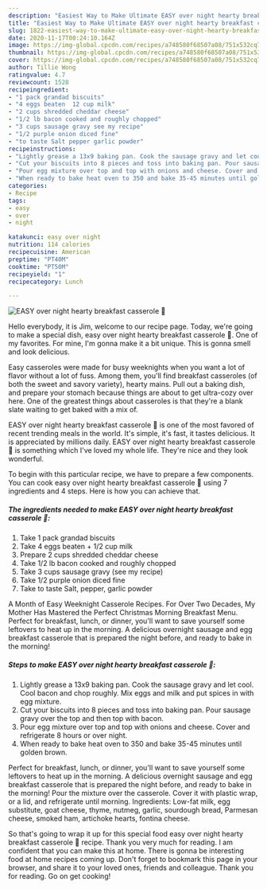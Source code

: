 ```yaml
---
description: "Easiest Way to Make Ultimate EASY over night hearty breakfast casserole 🍳"
title: "Easiest Way to Make Ultimate EASY over night hearty breakfast casserole 🍳"
slug: 1822-easiest-way-to-make-ultimate-easy-over-night-hearty-breakfast-casserole
date: 2020-11-17T00:24:10.164Z
image: https://img-global.cpcdn.com/recipes/a748580f68507a08/751x532cq70/easy-over-night-hearty-breakfast-casserole-🍳-recipe-main-photo.jpg
thumbnail: https://img-global.cpcdn.com/recipes/a748580f68507a08/751x532cq70/easy-over-night-hearty-breakfast-casserole-🍳-recipe-main-photo.jpg
cover: https://img-global.cpcdn.com/recipes/a748580f68507a08/751x532cq70/easy-over-night-hearty-breakfast-casserole-🍳-recipe-main-photo.jpg
author: Tillie Wong
ratingvalue: 4.7
reviewcount: 1528
recipeingredient:
- "1 pack grandad biscuits"
- "4 eggs beaten  12 cup milk"
- "2 cups shredded cheddar cheese"
- "1/2 lb bacon cooked and roughly chopped"
- "3 cups sausage gravy see my recipe"
- "1/2 purple onion diced fine"
- "to taste Salt pepper garlic powder"
recipeinstructions:
- "Lightly grease a 13x9 baking pan. Cook the sausage gravy and let cool. Cool bacon and chop roughly. Mix eggs and milk and put spices in with egg mixture."
- "Cut your biscuits into 8 pieces and toss into baking pan. Pour sausage gravy over the top and then top with bacon."
- "Pour egg mixture over top and top with onions and cheese. Cover and refrigerate 8 hours or over night."
- "When ready to bake heat oven to 350 and bake 35-45 minutes until golden brown."
categories:
- Recipe
tags:
- easy
- over
- night

katakunci: easy over night 
nutrition: 114 calories
recipecuisine: American
preptime: "PT40M"
cooktime: "PT50M"
recipeyield: "1"
recipecategory: Lunch

---
```



![EASY over night hearty breakfast casserole 🍳](https://img-global.cpcdn.com/recipes/a748580f68507a08/751x532cq70/easy-over-night-hearty-breakfast-casserole-🍳-recipe-main-photo.jpg)

Hello everybody, it is Jim, welcome to our recipe page. Today, we're going to make a special dish, easy over night hearty breakfast casserole 🍳. One of my favorites. For mine, I'm gonna make it a bit unique. This is gonna smell and look delicious.

Easy casseroles were made for busy weeknights when you want a lot of flavor without a lot of fuss. Among them, you&#39;ll find breakfast casseroles (of both the sweet and savory variety), hearty mains. Pull out a baking dish, and prepare your stomach because things are about to get ultra-cozy over here. One of the greatest things about casseroles is that they&#39;re a blank slate waiting to get baked with a mix of.

EASY over night hearty breakfast casserole 🍳 is one of the most favored of recent trending meals in the world. It's simple, it's fast, it tastes delicious. It is appreciated by millions daily. EASY over night hearty breakfast casserole 🍳 is something which I've loved my whole life. They're nice and they look wonderful.


To begin with this particular recipe, we have to prepare a few components. You can cook easy over night hearty breakfast casserole 🍳 using 7 ingredients and 4 steps. Here is how you can achieve that.

<!--inarticleads1-->

##### The ingredients needed to make EASY over night hearty breakfast casserole 🍳:

1. Take 1 pack grandad biscuits
1. Take 4 eggs beaten + 1/2 cup milk
1. Prepare 2 cups shredded cheddar cheese
1. Take 1/2 lb bacon cooked and roughly chopped
1. Take 3 cups sausage gravy (see my recipe)
1. Take 1/2 purple onion diced fine
1. Take to taste Salt, pepper, garlic powder


A Month of Easy Weeknight Casserole Recipes. For Over Two Decades, My Mother Has Mastered the Perfect Christmas Morning Breakfast Menu. Perfect for breakfast, lunch, or dinner, you&#39;ll want to save yourself some leftovers to heat up in the morning. A delicious overnight sausage and egg breakfast casserole that is prepared the night before, and ready to bake in the morning! 

<!--inarticleads2-->

##### Steps to make EASY over night hearty breakfast casserole 🍳:

1. Lightly grease a 13x9 baking pan. Cook the sausage gravy and let cool. Cool bacon and chop roughly. Mix eggs and milk and put spices in with egg mixture.
1. Cut your biscuits into 8 pieces and toss into baking pan. Pour sausage gravy over the top and then top with bacon.
1. Pour egg mixture over top and top with onions and cheese. Cover and refrigerate 8 hours or over night.
1. When ready to bake heat oven to 350 and bake 35-45 minutes until golden brown.


Perfect for breakfast, lunch, or dinner, you&#39;ll want to save yourself some leftovers to heat up in the morning. A delicious overnight sausage and egg breakfast casserole that is prepared the night before, and ready to bake in the morning! Pour the mixture over the casserole. Cover it with plastic wrap, or a lid, and refrigerate until morning. Ingredients: Low-fat milk, egg substitute, goat cheese, thyme, nutmeg, garlic, sourdough bread, Parmesan cheese, smoked ham, artichoke hearts, fontina cheese. 

So that's going to wrap it up for this special food easy over night hearty breakfast casserole 🍳 recipe. Thank you very much for reading. I am confident that you can make this at home. There is gonna be interesting food at home recipes coming up. Don't forget to bookmark this page in your browser, and share it to your loved ones, friends and colleague. Thank you for reading. Go on get cooking!
